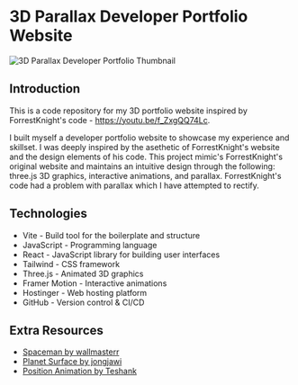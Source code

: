 # 3D Parallax Developer Portfolio Website

![3D Parallax Developer Portfolio Thumbnail](https://i.ibb.co/86NQD5c/thumbnail-3d-portfolio-smaller.jpg)

## Introduction
This is a code repository for my 3D portfolio website inspired by ForrestKnight's code - https://youtu.be/f_ZxgQQ74Lc.

I built myself a developer portfolio website to showcase my experience and skillset. I was deeply inspired by the asethetic of ForrestKnight's website and the design elements of his code. This project mimic's ForrestKnight's original website and maintains an intuitive design through the following: three.js 3D graphics, interactive animations, and parallax. ForrestKnight's code had a problem with parallax which I have attempted to rectify.

## Technologies
- Vite - Build tool for the boilerplate and structure
- JavaScript - Programming language
- React - JavaScript library for building user interfaces
- Tailwind - CSS framework
- Three.js - Animated 3D graphics
- Framer Motion - Interactive animations
- Hostinger - Web hosting platform
- GitHub - Version control & CI/CD

## Extra Resources
- [Spaceman by wallmasterr](https://sketchfab.com/3d-models/tenhun-falling-spaceman-fanart-9fd80b6a259f41fd99e6f56eee686dc5)
- [Planet Surface by jongjawi](https://stock.adobe.com/images/landscape-surface-of-planet-sky-space-science-fiction-fantasy-illustration/330880441?asset_id=330880441)
- [Position Animation by Teshank](https://github.com/teshank2137/portfolio)